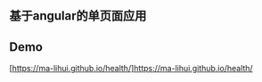 ## 基于angular的单页面应用 ###

## Demo 
[https://ma-lihui.github.io/health/]https://ma-lihui.github.io/health/
